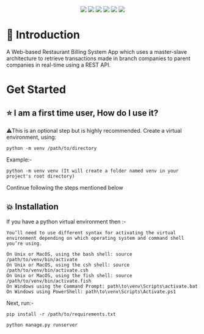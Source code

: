 <p align="center">
<img src="https://img.shields.io/badge/Windows-0078D6?style=for-the-badge&logo=windows&logoColor=white" />
<img src="https://img.shields.io/badge/Linux-FCC624?style=for-the-badge&logo=linux&logoColor=black" />
<img src="https://img.shields.io/badge/DJANGO-REST-ff1709?style=for-the-badge&logo=django&logoColor=white&color=ff1709&labelColor=gray" />
<img src="https://img.shields.io/badge/JavaScript-323330?style=for-the-badge&logo=javascript&logoColor=F7DF1E" />
<img src="https://img.shields.io/badge/HTML5-E34F26?style=for-the-badge&logo=html5&logoColor=white" />
<img src="https://img.shields.io/badge/CSS3-1572B6?style=for-the-badge&logo=css3&logoColor=white" />
</p>

# 📌 Introduction
A Web-based Restaurant Billing System App which uses a master-slave architecture to retrieve transactions made in branch companies to parent companies in real-time using a REST API.

# Get Started

## ⭐ I am a first time user, How do I use it?

:warning:This is an optional step but is highly recommended. Create a virtual environment, using:

```
python -m venv /path/to/directory
```
Example:-
```
python -m venv venv (It will create a folder named venv in your project's root directory)
```

Continue following the steps mentioned below

## 💥 Installation

If you have a python virtual environment then :-

```
You’ll need to use different syntax for activating the virtual environment depending on which operating system and command shell you’re using.

On Unix or MacOS, using the bash shell: source /path/to/venv/bin/activate
On Unix or MacOS, using the csh shell: source /path/to/venv/bin/activate.csh
On Unix or MacOS, using the fish shell: source /path/to/venv/bin/activate.fish
On Windows using the Command Prompt: path\to\venv\Scripts\activate.bat
On Windows using PowerShell: path\to\venv\Scripts\Activate.ps1
```

Next, run:-
```
pip install -r /path/to/requirements.txt

python manage.py runserver
```
    
